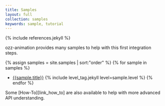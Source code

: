 ```yaml
---
title: Samples
layout: full
collection: samples
keywords: sample, tutorial
---
```


{% include references.jekyll %}

ozz-animation provides many samples to help with this first integration steps.

{% assign samples = site.samples | sort:"order" %}
{% for sample in samples %}
+ [{{sample.title}}]({{site.baseurl}}{{sample.url}}) {% include level_tag.jekyll level=sample.level %}
{% endfor %}

Some [How-To][link_how_to] are also available to help with more advanced API understanding.